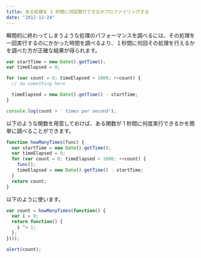 ```yaml
---
title: ある処理を 1 秒間に何回実行できるかプロファイリングする
date: "2012-12-24"
---
```


瞬間的に終わってしまうような処理のパフォーマンスを調べるには、その処理を一回実行するのにかかった時間を調べるより、１秒間に何回その処理を行えるかを調べた方が正確な結果が得られます。

```javascript
var startTime = new Date().getTime();
var timeElapsed = 0;

for (var count = 0; timeElapsed < 1000; ++count) {
  // do something here

  timeElapsed = new Date().getTime() - startTime;
}

console.log(count + ' times per second');
```

以下のような関数を用意しておけば、ある関数が 1 秒間に何度実行できるかを簡単に調べることができます。

```javascript
function howManyTimes(func) {
  var startTime = new Date().getTime();
  var timeElapsed = 0;
  for (var count = 0; timeElapsed < 1000; ++count) {
    func();
    timeElapsed = new Date().getTime() - startTime;
  }
  return count;
}
```

以下のように使います。

```javascript
var count = howManyTimes(function() {
  var i = 0;
  return function() {
    i ^= 1;
  };
}());

alert(count);
```

